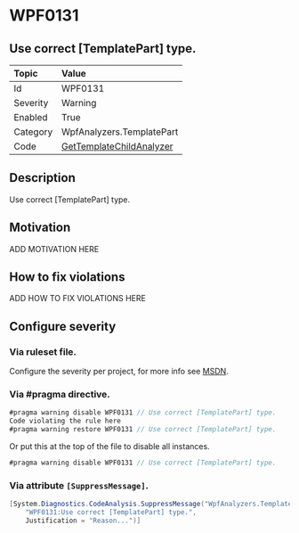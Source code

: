 # WPF0131
## Use correct [TemplatePart] type.

| Topic    | Value
| :--      | :--
| Id       | WPF0131
| Severity | Warning
| Enabled  | True
| Category | WpfAnalyzers.TemplatePart
| Code     | [GetTemplateChildAnalyzer]([GetTemplateChildAnalyzer](https://github.com/DotNetAnalyzers/WpfAnalyzers/blob/master/WpfAnalyzers/Analyzers/GetTemplateChildAnalyzer.cs))

## Description

Use correct [TemplatePart] type.

## Motivation

ADD MOTIVATION HERE

## How to fix violations

ADD HOW TO FIX VIOLATIONS HERE

<!-- start generated config severity -->
## Configure severity

### Via ruleset file.

Configure the severity per project, for more info see [MSDN](https://msdn.microsoft.com/en-us/library/dd264949.aspx).

### Via #pragma directive.
```C#
#pragma warning disable WPF0131 // Use correct [TemplatePart] type.
Code violating the rule here
#pragma warning restore WPF0131 // Use correct [TemplatePart] type.
```

Or put this at the top of the file to disable all instances.
```C#
#pragma warning disable WPF0131 // Use correct [TemplatePart] type.
```

### Via attribute `[SuppressMessage]`.

```C#
[System.Diagnostics.CodeAnalysis.SuppressMessage("WpfAnalyzers.TemplatePart", 
    "WPF0131:Use correct [TemplatePart] type.", 
    Justification = "Reason...")]
```
<!-- end generated config severity -->